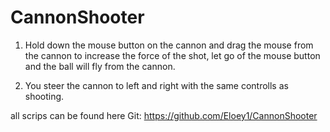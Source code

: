 # CannonShooter
1. Hold down the mouse button on the cannon and drag the mouse from the cannon to increase the force of the shot, let go of the mouse button
and the ball will fly from the cannon.

2. You steer the cannon to left and right with the same controlls as shooting.

all scrips can be found here
Git: https://github.com/Eloey1/CannonShooter 